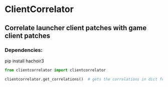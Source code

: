 # ClientCorrelator
## Correlate launcher client patches with game client patches

### Dependencies:
pip install hachoir3

```python
from clientcorrelator import clientcorrelator

clientcorrelator.get_correlations()  # gets the correlations in dict format
```